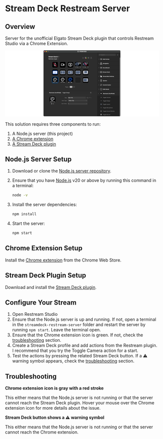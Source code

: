 # Stream Deck Restream Server

## Overview

Server for the unofficial Elgato Stream Deck plugin that controls Restream Studio via a Chrome Extension.

![Screenshot of the Stream Deck plugin](https://github.com/pozil/streamdeck-restream-plugin/raw/main/src/org.pozil.restream.sdPlugin/previews/screenshot.png)

This solution requires three components to run:
1. A Node.js server (this project)
1. [A Chrome extension](https://github.com/pozil/restream-chrome-extension)
1. [A Stream Deck plugin](https://github.com/pozil/streamdeck-restream-plugin)

## Node.js Server Setup

1. Download or clone the [Node.js server repository](https://github.com/pozil/streamdeck-restream-server).

1. Ensure that you have [Node.js](https://nodejs.org/en) v20 or above by running this command in a terminal:
    ```sh
    node -v
    ```

1. Install the server dependencies:
    ```sh
    npm install
    ```

1. Start the server:
    ```sh
    npm start
    ```

## Chrome Extension Setup

Install the [Chrome extension](https://chromewebstore.google.com/u/1/detail/restream-studio-controls/aljahkhjciggopmeccklmohhagoinpal?hl=en) from the Chrome Web Store.


## Stream Deck Plugin Setup

Download and install the [Stream Deck plugin](https://github.com/pozil/streamdeck-restream-plugin/releases/latest/download/org.pozil.restream.streamDeckPlugin).


## Configure Your Stream

1. Open Restream Studio
1. Ensure that the Node.js server is up and running. If not, open a terminal in the `streamdeck-restream-server` folder and restart the server by running `npm start`. Leave the terminal open.
1. Ensure that the Chrome extension icon is green. If not, check the [troubleshooting](#troubleshooting) section.
1. Create a Stream Deck profile and add actions from the Restream plugin. I recommend that you try the Toggle Camera action for a start.
1. Test the actions by pressing the related Stream Deck button. If a ⚠️ warning symbol appears, check the [troubleshooting](#troubleshooting) section.


## Troubleshooting

**Chrome extension icon is gray with a red stroke**

This either means that the Node.js server is not running or that the server cannot reach the Stream Deck plugin. Hover your mouse over the Chrome extension icon for more details about the issue.

**Stream Deck button shows a ⚠️ warning symbol**

This either means that the Node.js server is not running or that the server cannot reach the Chrome extension.
